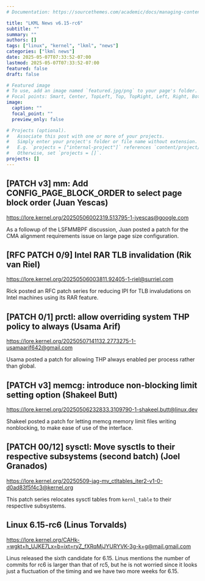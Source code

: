 ```yaml
---
# Documentation: https://sourcethemes.com/academic/docs/managing-content/

title: "LKML News v6.15-rc6"
subtitle: ""
summary: ""
authors: []
tags: ["linux", "kernel", "lkml", "news"]
categories: ["lkml news"]
date: 2025-05-07T07:33:52-07:00
lastmod: 2025-05-07T07:33:52-07:00
featured: false
draft: false

# Featured image
# To use, add an image named `featured.jpg/png` to your page's folder.
# Focal points: Smart, Center, TopLeft, Top, TopRight, Left, Right, BottomLeft, Bottom, BottomRight.
image:
  caption: ""
  focal_point: ""
  preview_only: false

# Projects (optional).
#   Associate this post with one or more of your projects.
#   Simply enter your project's folder or file name without extension.
#   E.g. `projects = ["internal-project"]` references `content/project/deep-learning/index.md`.
#   Otherwise, set `projects = []`.
projects: []
---
```


[PATCH v3] mm: Add CONFIG_PAGE_BLOCK_ORDER to select page block order (Juan Yescas)
-----------------------------------------------------------------------------------

https://lore.kernel.org/20250506002319.513795-1-jyescas@google.com

As a followup of the LSFMMBPF discussion, Juan posted a patch for the CMA
alignment requirements issue on large page size configuration.


[RFC PATCH 0/9] Intel RAR TLB invalidation (Rik van Riel)
---------------------------------------------------------

https://lore.kernel.org/20250506003811.92405-1-riel@surriel.com

Rick posted an RFC patch series for reducing IPI for TLB invaludations on Intel
machines using its RAR feature.


[PATCH 0/1] prctl: allow overriding system THP policy to always (Usama Arif)
----------------------------------------------------------------------------

https://lore.kernel.org/20250507141132.2773275-1-usamaarif642@gmail.com

Usama posted a patch for allowing THP always enabled per process rather than
global.


[PATCH v3] memcg: introduce non-blocking limit setting option (Shakeel Butt)
----------------------------------------------------------------------------

https://lore.kernel.org/20250506232833.3109790-1-shakeel.butt@linux.dev

Shakeel posted a patch for letting memcg memory limit files writing
nonblocking, to make ease of use of the interface.


[PATCH 00/12] sysctl: Move sysctls to their respective subsystems (second batch) (Joel Granados)
------------------------------------------------------------------------------------------------

https://lore.kernel.org/20250509-jag-mv_ctltables_iter2-v1-0-d0ad83f5f4c3@kernel.org

This patch series relocates sysctl tables from `kernl_table` to their
respective subsystems.


Linux 6.15-rc6 (Linus Torvalds)
-------------------------------

https://lore.kernel.org/CAHk-=wgkt+h_UJKE7Lx=b=ixt=ryZ_fXRqMjJYURYVK-3g-k+g@mail.gmail.com

Linus released the sixth candidate for 6.15.  Linus mentions the number of
commits for rc6 is larger than that of rc5, but he is not worried since it
looks just a fluctuation of the timing and we have two more weeks for 6.15.
